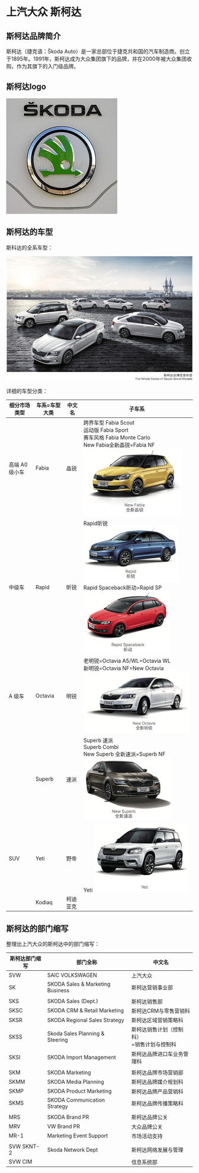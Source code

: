 # 上汽大众 斯柯达

## 斯柯达品牌简介

斯柯达（捷克语：Škoda Auto）是一家总部位于捷克共和国的汽车制造商。创立于1895年。1991年，斯柯达成为大众集团旗下的品牌，并在2000年被大众集团收购，作为其旗下的入门级品牌。

## 斯柯达logo

![斯柯达的logo](../../../assets/img/skoda_logo.png)

## 斯柯达的车型

斯科达的全系车型：

![斯柯达全系车型](../../../assets/img/skoda_full_series_car.jpg)

详细的车型分类：

| 细分市场类型 | 车系=车型大类 | 中文名 | 子车系 |
| ---------- | ----------- | ----- | ----- |
| 高端 A0 级小车 | Fabia | 晶锐 | 跨界车型 Fabia Scout<br/>运动版 Fabia Sport<br/>赛车风格 Fabia Monte Carlo<br/>New Fabia全新晶锐=Fabia NF ![斯柯达车系-New Fabia](../../../assets/img/skoda_new_fabia.png) |
| 中级车 | Rapid | 昕锐 | Rapid昕锐  ![斯柯达车系-Rapid](../../../assets/img/skoda_rapid.png) <br/>Rapid Spaceback昕动=Rapid SP ![斯柯达车系-Rapid Spaceback](../../../assets/img/skoda_rapid_spaceback.png) |
| A 级车 | Octavia | 明锐 | 老明锐=Octavia A5/WL=Octavia WL<br/>新明锐=Octavia NF=New Octavia ![斯柯达车系-Octavia](../../../assets/img/skoda_new_octavia.png)  |
| | Superb | 速派 | Superb 速派<br/>Superb Combi<br/>New Superb 全新速派=Superb NF ![斯柯达车系-New Superb](../../../assets/img/skoda_new_superb.png)  |
| SUV | Yeti | 野帝 | Yeti ![斯柯达车系-Yeti](../../../assets/img/skoda_yeti.png)  |
| | Kodiaq | 柯迪亚克 |  |

## 斯柯达的部门缩写

整理出上汽大众的斯柯达中的部门缩写：

| 斯柯达部门缩写 | 部门全称 | 中文名 |
| ----------- | ------- | ----- |
| SVW | SAIC VOLKSWAGEN | 上汽大众 |
| SK | SKODA Sales & Marketing Business | 斯柯达营销事业部 |
| | |
| SKS | SKODA Sales (Dept.) | 斯柯达销售部 |
| SKSC | SKODA CRM & Retail Marketing | 斯柯达CRM与零售营销科 |
| SKSR | SKODA Regional Sales Strategy | 斯柯达区域营销策略科 |
| SKSS | Skoda Sales Planning & Steering | 斯柯达销售计划（控制科）<br/>=销售计划与控制科 |
| SKSI | SKODA Import Management | 斯柯达品牌进口车业务管理科|
| | |
| SKM | SKODA Marketing | 斯柯达品牌市场营销部 |
| SKMM | SKODA Media Planning | 斯柯达品牌媒介规划科 |
| SKMP | SKODA Product Marketing | 斯柯达品牌产品营销科|
| SKMS | SKODA Communication Strategy | 斯柯达品牌传播策略科 |
| | |
| MRS | SKODA Brand PR | 斯柯达品牌公关 |
| MRV | VW Brand PR | 大众品牌公关 |
| MR-1 | Marketing Event Support | 市场活动支持 |
| | |
| SVW SKNT-2 | Skoda Network Dept | 斯柯达网络发展与管理
| SVW CIM | | 信息系统部 |

